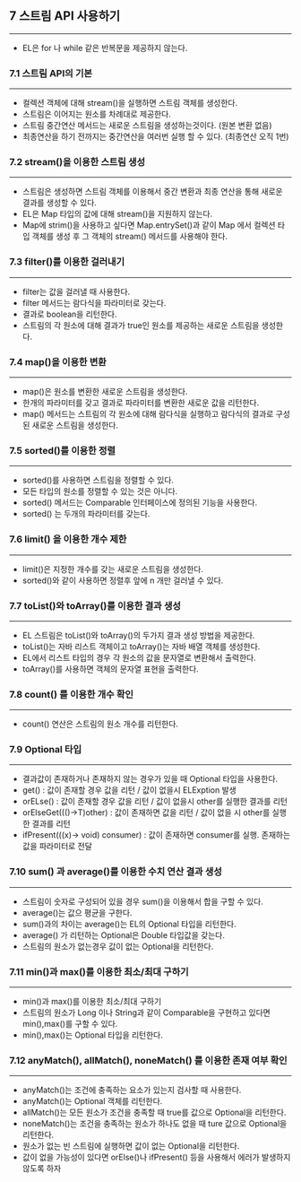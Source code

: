 ## 7 스트림 API 사용하기

---
* EL은 for 나 while 같은 반복문을 제공하지 않는다.
### 7.1 스트림 API의 기본

---
* 컬렉션 객체에 대해 stream()을 실행하면 스트림 객체를 생성한다.
* 스트림은 이어지는 원소를 차례대로 제공한다.
* 스트림 중간연산 메서드는 새로운 스트림을 생성하는것이다. (원본 변환 없음)
* 최종연산을 하기 전까지는 중간연산을 여러번 실행 할 수 있다. (최종연산 오직 1번)

### 7.2 stream()을 이용한 스트림 생성

---
* 스트림은 생성하면 스트림 객체를 이용해서 중간 변환과 최종 연산을 통해 새로운 결과를 생성할 수 있다.
* EL은 Map 타입의 값에 대해 stream()을 지원하지 않는다.
* Map에 strim()을 사용하고 싶다면 Map.entrySet()과 같이 Map 에서 컬렉션 타입 객체를 생성 후
 그 객체의 stream() 메서드를 사용해야 한다.

### 7.3 filter()를 이용한 걸러내기

---
* filter는 값을 걸러낼 때 사용한다.
* filter 메서드는 람다식을 파라미터로 갖는다.
* 결과로 boolean을 리턴한다.
* 스트림의 각 원소에 대해 결과가 true인 원소를 제공하는 새로운 스트림을 생성한다.

### 7.4 map()을 이용한 변환

---
* map()은 원소를 변환한 새로운 스트림을 생성한다.
* 한개의 파라미터를 갖고 결과로 파라미터를 변환한 새로운 값을 리턴한다.
* map() 메서드는 스트림의 각 원소에 대해 람다식을 실행하고 람다식의 결과로 구성된
 새로운 스트림을 생성한다.

### 7.5 sorted()를 이용한 정렬

---
* sorted()를 사용하면 스트림을 정렬할 수 있다.
* 모든 타입의 원소를 정렬할 수 있는 것은 아니다.
* sorted() 메서드는 Comparable 인터페이스에 정의된 기능을 사용한다.
* sorted() 는 두개의 파라미터를 갖는다.

### 7.6 limit() 을 이용한 개수 제한

---
* limit()은 지정한 개수를 갖는 새로운 스트림을 생성한다.
* sorted()와 같이 사용하면 정렬후 앞에 n 개만 걸러낼 수 있다.

### 7.7 toList()와 toArray()를 이용한 결과 생성

---
* EL 스트림은 toList()와 toArray()의 두가지 결과 생성 방법을 제공한다.
* toList()는 자바 리스트 객체이고 toArray()는 자바 배열 객체를 생성한다.
* EL에서 리스트 타입의 경우 각 원소의 값을 문자열로 변환해서 출력한다.
* toArray()를 사용하면 객체의 문자열 표현을 출력한다.

### 7.8 count() 를 이용한 개수 확인

---
* count() 연산은 스트림의 원소 개수를 리턴한다.

### 7.9 Optional 타입

---
* 결과값이 존재하거나 존재하지 않는 경우가 있을 때 Optional 타입을 사용한다.
* get() : 값이 존재할 경우 값을 리턴 / 값이 없을시 ELExption 발생
* orELse() : 값이 존재할 경우 값을 리턴 / 값이 없을시 other를 실행한 결과를 리턴
* orElseGet((()->T)other) : 값이 존재하면 값을 리턴 / 값이 없을 시 other를 실행한 결과를 리턴
* ifPresent(((x)-> void) consumer) : 값이 존재하면 consumer를 실행. 존재하는 값을 파라미터로 전달

### 7.10 sum() 과 average()를 이용한 수치 연산 결과 생성

---
* 스트림이 숫자로 구성되어 있을 경우 sum()을 이용해서 합을 구할 수 있다.
* average()는 값으 평균을 구한다.
* sum()과의 차이는 average()는 EL의 Optional 타입을 리턴한다.
* average() 가 리턴하는 Optional은 Double 타입값을 갖는다.
* 스트림의 원소가 없는경우 값이 없는 Optional을 리턴한다.

### 7.11 min()과 max()를 이용한 최소/최대 구하기

---
* min()과 max()를 이용한 최소/최대 구하기
* 스트림의 원소가 Long 이나 String과 같이 Comparable을 구현하고 있다면 min(),max()를 구할 수 있다.
* min(),max()는 Optional 타입을 리턴한다.

### 7.12 anyMatch(), allMatch(), noneMatch() 를 이용한 존재 여부 확인

---
* anyMatch()는 조건에 충족하는 요소가 있는지 검사할 때 사용한다.
* anyMatch()는 Optional 객체를 리턴한다.
* allMatch()는 모든 원소가 조건을 충족할 때 true를 값으로 Optional을 리턴한다.
* noneMatch()는 조건을 충족하는 원소가 하나도 없을 때 ture 값으로 Optional을 리턴한다.
* 원소가 없는 빈 스트림에 실행하면 값이 없는 Optional을 리턴한다.
* 값이 없을 가능성이 있다면 orElse()나 ifPresent() 등을 사용해서 에러가 발생하지 않도록 하자
